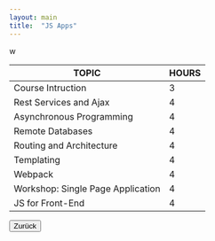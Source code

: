```yaml
---
layout: main
title:  "JS Apps"
---
```


w
<table class="table-steel">
<thead>
<tr>
<th>TOPIC</th>
<th>HOURS</th>
</tr>
</thead>
<tbody>
  <tr><td>Course Intruction</td><td>3</td></tr>
  <tr><td>Rest Services and Ajax</td><td>4</td></tr>
  <tr><td>Asynchronous Programming</td><td>4</td></tr>
  <tr><td>Remote Databases</td><td>4</td></tr>
  <tr><td>Routing and Architecture</td><td>4</td></tr>
  <tr><td>Templating</td><td>4</td></tr>
  <tr><td>Webpack</td><td>4</td></tr>
  <tr><td>Workshop: Single Page Application</td><td>4</td></tr>
  <tr><td>JS for Front-End</td><td>4</td></tr>
</tbody>
</table>

<div class="button-back">
  <input type="button" value="Zurück" onclick="window.history.back()" /> 
</div>